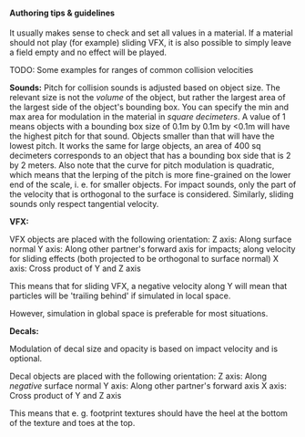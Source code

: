 #### Authoring tips & guidelines

It usually makes sense to check and set all values in a material. If a material should not play (for example) sliding VFX, it is also possible to simply leave a field empty and no effect will be played.

TODO: Some examples for ranges of common collision velocities

**Sounds:**
Pitch for collision sounds is adjusted based on object size. The relevant size is not the _volume_ of the object, but rather the largest area of the largest side of the object's bounding box. You can specify the min and max area for modulation in the material in _square decimeters_. A value of 1 means objects with a bounding box size of 0.1m by 0.1m by <0.1m will have the highest pitch for that sound. Objects smaller than that will have the lowest pitch. It works the same for large objects, an area of 400 sq decimeters corresponds to an object that has a bounding box side that is 2 by 2 meters.
Also note that the curve for pitch modulation is quadratic, which means that the lerping of the pitch is more fine-grained on the lower end of the scale, i. e. for smaller objects.
For impact sounds, only the part of the velocity that is orthogonal to the surface is considered. Similarly, sliding sounds only respect tangential velocity.

**VFX:**

VFX objects are placed with the following orientation:
Z axis: Along surface normal
Y axis: Along other partner's forward axis for impacts; along velocity for sliding effects (both projected to be orthogonal to surface normal)
X axis: Cross product of Y and Z axis 

This means that for sliding VFX, a negative velocity along Y will mean that particles will be 'trailing behind' if simulated in local space.

However, simulation in global space is preferable for most situations.

**Decals:**

Modulation of decal size and opacity is based on impact velocity and is optional.

Decal objects are placed with the following orientation:
Z axis: Along *negative* surface normal
Y axis: Along other partner's forward axis
X axis: Cross product of Y and Z axis

This means that e. g. footprint textures should have the heel at the bottom of the texture and toes at the top.